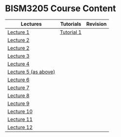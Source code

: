 # BISM3205 Course Content


| Lectures | Tutorials | Revision | 
| --- | --- | --- |
| [Lecture 1](lecture1.html) | [Tutorial 1](tutorial1.html) |
| [Lecture 2](lecture2.html) |
| [Lecture 2](lecture2.html) |
| [Lecture 3](lecture3.html) |
| [Lecture 4](lecture4_5.html) |
| [Lecture 5 (as above)](lecture4_5.html) |
| [Lecture 6](lecture6.html) |
| [Lecture 7](lecture7.html) |
| [Lecture 8](lecture8.html) |
| [Lecture 9](lecture9.html) |
| [Lecture 10](lecture10.html) |
| [Lecture 11](lecture11.html) |
| [Lecture 12](lecture12.html) |

